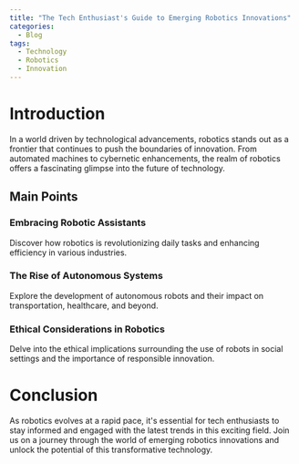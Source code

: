 ```yaml
---
title: "The Tech Enthusiast's Guide to Emerging Robotics Innovations"
categories:
  - Blog
tags:
  - Technology
  - Robotics
  - Innovation
---
```


# Introduction
In a world driven by technological advancements, robotics stands out as a frontier that continues to push the boundaries of innovation. From automated machines to cybernetic enhancements, the realm of robotics offers a fascinating glimpse into the future of technology.

## Main Points
### Embracing Robotic Assistants
Discover how robotics is revolutionizing daily tasks and enhancing efficiency in various industries. 

### The Rise of Autonomous Systems
Explore the development of autonomous robots and their impact on transportation, healthcare, and beyond.

### Ethical Considerations in Robotics
Delve into the ethical implications surrounding the use of robots in social settings and the importance of responsible innovation.

# Conclusion
As robotics evolves at a rapid pace, it's essential for tech enthusiasts to stay informed and engaged with the latest trends in this exciting field. Join us on a journey through the world of emerging robotics innovations and unlock the potential of this transformative technology.